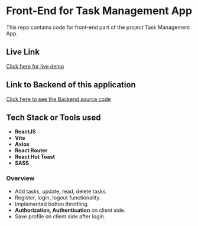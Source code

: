 # Front-End for Task Management App

This repo contains code for front-end part of the project Task Management App.

## Live Link

[Click here for live demo](https://task-management-app-frontend-9tm4.vercel.app/)

## Link to Backend of this application

[Click here to see the Backend source code](https://github.com/NayanBramhane/task-management-app)

## Tech Stack or Tools used

- **ReactJS**
- **Vite**
- **Axios**
- **React Router**
- **React Hot Toast**
- **SASS**

### Overview

- Add tasks, update, read, delete tasks.
- Register, login, logout functionality.
- Implemented button throttling.
- **Authorization, Authentication** on client side.
- Save profile on client side after login.